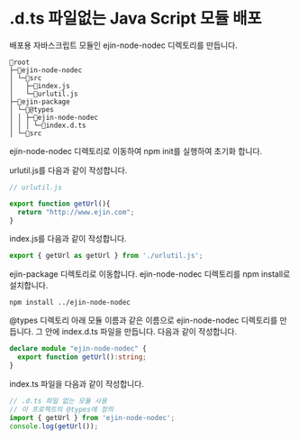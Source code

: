 # .d.ts 파일없는 Java Script 모듈 배포 

배포용 자바스크립트 모듈인 ejin-node-nodec 디렉토리를 만듭니다. 

```shell
📂root
├─📂ejin-node-nodec
│ └─📂src 
│   ├─📄index.js
│   └─📄urlutil.js
├─📂ejin-package
│ └─📂@types
│ │ ├─📂ejin-node-nodec
│ │ │ └─📄index.d.ts
│ └─📂src 
```
ejin-node-nodec 디렉토리로 이동하여 npm init를 실행하여 초기화 합니다. 

urlutil.js를 다음과 같이 작성합니다. 

```javascript
// urlutil.js

export function getUrl(){ 
  return "http://www.ejin.com"; 
}
```

index.js를 다음과 같이 작성합니다. 

```javascript
export { getUrl as getUrl } from './urlutil.js';
```

ejin-package 디렉토리로 이동합니다. ejin-node-nodec 디렉토리를 npm install로 설치합니다. 

```shell
npm install ../ejin-node-nodec
```


@types 디렉토리 아래 모듈 이름과 같은 이름으로 ejin-node-nodec 디렉토리를 만듭니다. 그 안에 index.d.ts 파일을 만듭니다. 다음과 같이 작성합니다. 
```typescript
declare module "ejin-node-nodec" {
  export function getUrl():string; 
}
```

index.ts 파일을 다음과 같이 작성합니다. 

```typescript
// .d.ts 파일 없는 모듈 사용 
// 이 프로젝트의 @types에 정의 
import { getUrl } from 'ejin-node-nodec';
console.log(getUrl());
```

